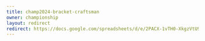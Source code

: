 ```yaml
---
title: champ2024-bracket-craftsman
owner: championship
layout: redirect
redirect: https://docs.google.com/spreadsheets/d/e/2PACX-1vTH0-XkgzVtU93RbMskuGYwbCFSAVPYUTP937BM2jvryJ8QWsWD-lxi03Oyby-IvLKVPjjHVEZAQK1U/pubhtml?gid=9677884&single=true
---
```

